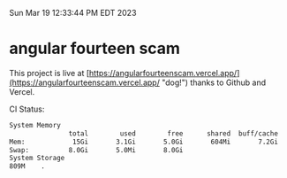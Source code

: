 Sun Mar 19 12:33:44 PM EDT 2023

# angular fourteen scam


This project is live at [https://angularfourteenscam.vercel.app/](https://angularfourteenscam.vercel.app/ "dog!") thanks to Github and Vercel.

CI Status: 

```bash
System Memory
               total        used        free      shared  buff/cache   available
Mem:            15Gi       3.1Gi       5.0Gi       604Mi       7.2Gi        11Gi
Swap:          8.0Gi       5.0Mi       8.0Gi
System Storage
809M	.
```
